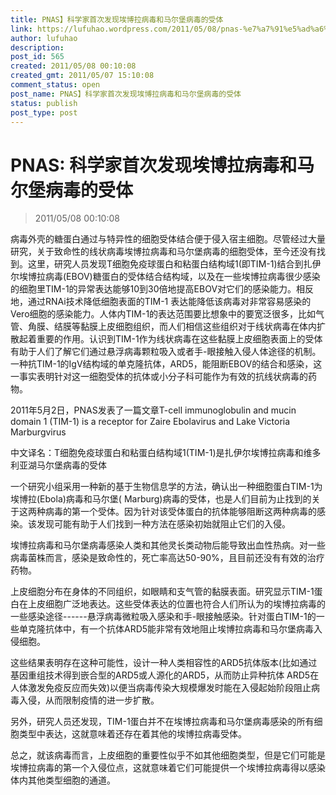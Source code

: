 ```yaml
---
title: PNAS】科学家首次发现埃博拉病毒和马尔堡病毒的受体
link: https://lufuhao.wordpress.com/2011/05/08/pnas-%e7%a7%91%e5%ad%a6%e5%ae%b6%e9%a6%96%e6%ac%a1%e5%8f%91%e7%8e%b0%e5%9f%83%e5%8d%9a%e6%8b%89%e7%97%85%e6%af%92%e5%92%8c%e9%a9%ac%e5%b0%94%e5%a0%a1%e7%97%85%e6%af%92%e7%9a%84%e5%8f%97%e4%bd%93/
author: lufuhao
description: 
post_id: 565
created: 2011/05/08 00:10:08
created_gmt: 2011/05/07 15:10:08
comment_status: open
post_name: PNAS】科学家首次发现埃博拉病毒和马尔堡病毒的受体
status: publish
post_type: post
---
```


# PNAS: 科学家首次发现埃博拉病毒和马尔堡病毒的受体

> 2011/05/08 00:10:08

 

病毒外壳的糖蛋白通过与特异性的细胞受体结合便于侵入宿主细胞。尽管经过大量研究，关于致命性的线状病毒埃博拉病毒和马尔堡病毒的细胞受体，至今还没有找到。这里，研究人员发现T细胞免疫球蛋白和粘蛋白结构域1(即TIM-1)结合到扎伊尔埃博拉病毒(EBOV)糖蛋白的受体结合结构域，以及在一些埃博拉病毒很少感染的细胞里TIM-1的异常表达能够10到30倍地提高EBOV对它们的感染能力。相反地，通过RNAi技术降低细胞表面的TIM-1 表达能降低该病毒对非常容易感染的Vero细胞的感染能力。人体内TIM-1的表达范围要比想象中的要宽泛很多，比如气管、角膜、结膜等黏膜上皮细胞组织，而人们相信这些组织对于线状病毒在体内扩散起着重要的作用。认识到TIM-1作为线状病毒在这些黏膜上皮细胞表面上的受体有助于人们了解它们通过悬浮病毒颗粒吸入或者手-眼接触入侵人体途径的机制。一种抗TIM-1的IgV结构域的单克隆抗体，ARD5，能阻断EBOV的结合和感染，这一事实表明针对这一细胞受体的抗体或小分子科可能作为有效的抗线状病毒的药物。

2011年5月2日，PNAS发表了一篇文章T-cell immunoglobulin and mucin domain 1 (TIM-1) is a receptor for Zaire Ebolavirus and Lake Victoria Marburgvirus

中文译名：T细胞免疫球蛋白和粘蛋白结构域1(TIM-1)是扎伊尔埃博拉病毒和维多利亚湖马尔堡病毒的受体

一个研究小组采用一种新的基于生物信息学的方法，确认出一种细胞蛋白TIM-1为埃博拉(Ebola)病毒和马尔堡( Marburg)病毒的受体，也是人们目前为止找到的关于这两种病毒的第一个受体。因为针对该受体蛋白的抗体能够阻断这两种病毒的感染。该发现可能有助于人们找到一种方法在感染初始就阻止它们的入侵。

埃博拉病毒和马尔堡病毒感染人类和其他灵长类动物后能导致出血性热病。对一些病毒菌株而言，感染是致命性的，死亡率高达50-90%，且目前还没有有效的治疗药物。

上皮细胞分布在身体的不同组织，如眼睛和支气管的黏膜表面。研究显示TIM-1蛋白在上皮细胞广泛地表达。这些受体表达的位置也符合人们所认为的埃博拉病毒的一些感染途径------悬浮病毒微粒吸入感染和手-眼接触感染。针对蛋白TIM-1的一些单克隆抗体中，有一个抗体ARD5能非常有效地阻止埃博拉病毒和马尔堡病毒入侵细胞。

这些结果表明存在这种可能性，设计一种人类相容性的ARD5抗体版本(比如通过基因重组技术得到嵌合型的ARD5或人源化的ARD5，从而防止异种抗体 ARD5在人体激发免疫反应而失效)以便当病毒传染大规模爆发时能在入侵起始阶段阻止病毒入侵，从而限制疫情的进一步扩散。

另外，研究人员还发现，TIM-1蛋白并不在埃博拉病毒和马尔堡病毒感染的所有细胞类型中表达，这就意味着还存在着其他的埃博拉病毒受体。

总之，就该病毒而言，上皮细胞的重要性似乎不如其他细胞类型，但是它们可能是埃博拉病毒的第一个入侵位点，这就意味着它们可能提供一个埃博拉病毒得以感染体内其他类型细胞的通道。
